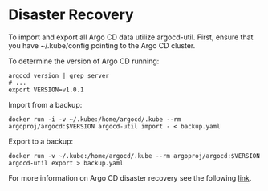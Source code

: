 # Disaster Recovery

To import and export all Argo CD data utilize argocd-util. First, ensure that you have ~/.kube/config pointing to the Argo CD cluster.

To determine the version of Argo CD running:

    argocd version | grep server
    # ...
    export VERSION=v1.0.1

Import from a backup:

    docker run -i -v ~/.kube:/home/argocd/.kube --rm argoproj/argocd:$VERSION argocd-util import - < backup.yaml

Export to a backup:

    docker run -v ~/.kube:/home/argocd/.kube --rm argoproj/argocd:$VERSION argocd-util export > backup.yaml

For more information on Argo CD disaster recovery see the following [link](https://argoproj.github.io/argo-cd/operator-manual/disaster_recovery/).
